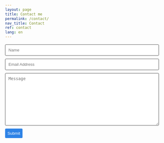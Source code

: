```yaml
---
layout: page
title: Contact me
permalink: /contact/
nav_title: Contact
ref: contact
lang: en
---
```


<!--- https://gist.github.com/sharu725/b8bc09d8a6bb57c637df0b5ae958c155 --->

<form class="wj-contact" action="https://formspree.io/{{site.email}}" method="POST">
	<input type="text" name="name" placeholder="Name">
    <input type="text" name="email" placeholder="Email Address">
    <textarea type="text" name="content" rows="10" placeholder="Message"></textarea>
    <input type="hidden" name="_next" value="//{{ site.url | remove: "https://"}}/thanks/">
    <input type="hidden" name="_subject" value="New Contact Form Submission">
	<input type="hidden" name="_language" value="en" />
    <input type="text" name="_gotcha" style="display:none">
    <input type="submit" value="Submit">
</form>

<style>
form.wj-contact input[type="text"], form.wj-contact textarea[type="text"] {
    width: 100%;
    vertical-align: middle;
    margin-top: 0.25em;
    margin-bottom: 0.5em;
    padding: 0.75em;
    /*font-family: monospace, sans-serif;*/
    font-weight: lighter;
    border-style: solid;
    border-color: #444;
    outline-color: #2e83e6;
    border-width: 1px;
    border-radius: 3px;
    transition: box-shadow .2s ease;
}
form.wj-contact input[type="submit"] {
    outline: none;
    color: white;
    background-color: #2e83e6;
    border-radius: 3px;
    padding: 0.5em;
    margin: 0.25em 0 0 0;
    border: 1px solid transparent;
    height: auto;
}
</style>